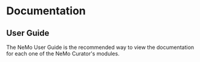 # Documentation
## User Guide
The NeMo User Guide is the recommended way to view the documentation for each one of the NeMo Curator's modules.
